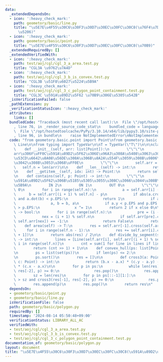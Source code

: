 ```yaml
---
data:
  _extendedDependsOn:
  - icon: ':heavy_check_mark:'
    path: geometory/basic/line.py
    title: "\u5E7E\u4F55\u30C6\u30F3\u30D7\u30EC\u30FC\u30C8(\u76F4\u7DDA\u30FB\u7DDA\
      \u5206)"
  - icon: ':heavy_check_mark:'
    path: geometory/basic/point.py
    title: "\u5E7E\u4F55\u30C6\u30F3\u30D7\u30EC\u30FC\u30C8(\u70B9)"
  _extendedRequiredBy: []
  _extendedVerifiedWith:
  - icon: ':heavy_check_mark:'
    path: test/aoj/cgl/cgl_3_a_area.test.py
    title: "CGL3A \u9762\u7A4D"
  - icon: ':heavy_check_mark:'
    path: test/aoj/cgl/cgl_3_b_is_convex.test.py
    title: "CGL3B \u51F8\u6027\u5224\u5B9A"
  - icon: ':heavy_check_mark:'
    path: test/aoj/cgl/cgl_3_c_polygon_point_containment.test.py
    title: "CGL3C \u591A\u89D2\u5F62 \u70B9\u306E\u5305\u542B"
  _isVerificationFailed: false
  _pathExtension: py
  _verificationStatusIcon: ':heavy_check_mark:'
  attributes:
    links: []
  bundledCode: "Traceback (most recent call last):\n  File \"/opt/hostedtoolcache/PyPy/3.10.14/x64/lib/pypy3.10/site-packages/onlinejudge_verify/documentation/build.py\"\
    , line 76, in _render_source_code_stat\n    bundled_code = language.bundle(\n\
    \  File \"/opt/hostedtoolcache/PyPy/3.10.14/x64/lib/pypy3.10/site-packages/onlinejudge_verify/languages/python.py\"\
    , line 96, in bundle\n    raise NotImplementedError\nNotImplementedError\n"
  code: "from geometory.basic.point import Point\nfrom geometory.basic.line import\
    \ Line\n\nfrom typing import TypeVar\n\nT = TypeVar(\"T\")\n\n\nclass Polygon:\n\
    \    def __init__(self, arr: list[Point]):\n        \"\"\"\n        \u914D\u5217\
    arr\u306F\uFF0C\u591A\u89D2\u5F62\u306E\u96A3\u308A\u5408\u3063\u305F\u70B9\u3092\
    \u53CD\u6642\u8A08\u56DE\u308A\u306B\u8A2A\u554F\u3059\u308B\u9806\u756A\u3067\
    \u3042\u308B\u3053\u3068\uFF0E\n        \"\"\"\n        self.arr = arr\n     \
    \   self.n = len(arr)\n\n    def __len__(self) -> int:\n        return self.n\n\
    \n    def __getitem__(self, idx: int) -> Point:\n        return self.arr[idx]\n\
    \n    def contains(self, p: Point) -> int:\n        \"\"\"\n        \u70B9p\u304C\
    \u591A\u89D2\u5F62\u306B\u5185\u5305\u3055\u308C\u3066\u3044\u308B\u304B\u5224\
    \u5B9A\n        IN 2\n        ON 1\n        OUT 0\n        \"\"\"\n        x =\
    \ 0\n        for i in range(self.n):\n            a = self.arr[i] - p\n      \
    \      b = self.arr[(i + 1) % self.n] - p\n            if abs(a.cross(b)) < p.EPS\
    \ and a.dot(b) < p.EPS:\n                return 1\n            if a.y > b.y:\n\
    \                a, b = b, a\n            if a.y < p.EPS and p.EPS < b.y and a.cross(b)\
    \ > p.EPS:\n                x ^= 1\n        return 2 if x else 0\n\n    def is_convex(self)\
    \ -> bool:\n        for i in range(self.n):\n            pre = (i - 1) % self.n\n\
    \            nex = (i + 1) % self.n\n            if self.arr[pre].ccw(self.arr[i],\
    \ self.arr[nex]) == -1:\n                return False\n        return True\n\n\
    \    def area(self) -> T:\n        res = self.arr[-1].cross(self.arr[0])\n   \
    \     for i in range(self.n - 1):\n            res += self.arr[i].cross(self.arr[i\
    \ + 1])\n        return abs(res) / 2\n\n    def divide_by_segment(self, seg: Line)\
    \ -> int:\n        lines = [Line(self.arr[i], self.arr[(i + 1) % self.n]) for\
    \ i in range(self.n)]\n        cnt = sum(1 for line in lines if line.intersect(seg))\n\
    \        return (cnt >> 1) + 1\n\n    def convex_hull(ps: list[Point]) -> list[Point]:\n\
    \n        ps = list(set(ps))\n        if len(ps) <= 2:\n            return ps\n\
    \n        ps.sort()\n        res = []\n\n        def cross3(a: Point, b: Point,\
    \ c: Point) -> int:\n            return (b.x - a.x) * (c.y - a.y) - (b.y - a.y)\
    \ * (c.x - a.x)\n\n        for p in ps:\n            while len(res) > 1 and cross3(res[-1],\
    \ res[-2], p) >= 0:\n                res.pop()\n            res.append(p)\n\n\
    \        sz = len(res)\n        for p in ps[::-1][1:]:\n            while len(res)\
    \ > sz and cross3(res[-1], res[-2], p) >= 0:\n                res.pop()\n    \
    \        res.append(p)\n        res.pop()\n        return res\n"
  dependsOn:
  - geometory/basic/point.py
  - geometory/basic/line.py
  isVerificationFile: false
  path: geometory/basic/polygon.py
  requiredBy: []
  timestamp: '2024-08-14 05:50:48+09:00'
  verificationStatus: LIBRARY_ALL_AC
  verifiedWith:
  - test/aoj/cgl/cgl_3_a_area.test.py
  - test/aoj/cgl/cgl_3_b_is_convex.test.py
  - test/aoj/cgl/cgl_3_c_polygon_point_containment.test.py
documentation_of: geometory/basic/polygon.py
layout: document
title: "\u5E7E\u4F55\u30C6\u30F3\u30D7\u30EC\u30FC\u30C8(\u591A\u89D2\u5F62)"
---
```

